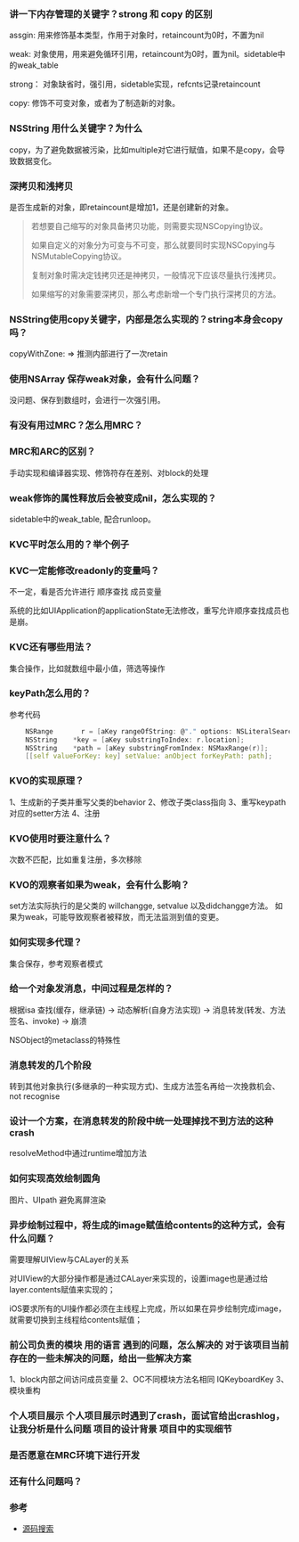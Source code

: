 ### 讲一下内存管理的关键字？strong 和 copy 的区别
assgin: 用来修饰基本类型，作用于对象时，retaincount为0时，不置为nil

weak: 对象使用，用来避免循环引用，retaincount为0时，置为nil。sidetable中的weak_table

strong： 对象缺省时，强引用，sidetable实现，refcnts记录retaincount

copy: 修饰不可变对象，或者为了制造新的对象。

### NSString 用什么关键字？为什么
copy，为了避免数据被污染，比如multiple对它进行赋值，如果不是copy，会导致数据变化。

### 深拷贝和浅拷贝
是否生成新的对象，即retaincount是增加1，还是创建新的对象。

> 若想要自己缩写的对象具备拷贝功能，则需要实现NSCopying协议。
> 
> 如果自定义的对象分为可变与不可变，那么就要同时实现NSCopying与NSMutableCopying协议。
> 
> 复制对象时需决定钱拷贝还是神拷贝，一般情况下应该尽量执行浅拷贝。
> 
> 如果缩写的对象需要深拷贝，那么考虑新增一个专门执行深拷贝的方法。

### NSString使用copy关键字，内部是怎么实现的？string本身会copy吗？
copyWithZone: => 推测内部进行了一次retain

### 使用NSArray 保存weak对象，会有什么问题？
没问题、保存到数组时，会进行一次强引用。

### 有没有用过MRC？怎么用MRC？

### MRC和ARC的区别？
手动实现和编译器实现、修饰符存在差别、对block的处理

### weak修饰的属性释放后会被变成nil，怎么实现的？
sidetable中的weak_table, 配合runloop。

### KVC平时怎么用的？举个例子

### KVC一定能修改readonly的变量吗？
不一定，看是否允许进行 顺序查找 成员变量

系统的比如UIApplication的applicationState无法修改，重写允许顺序查找成员也是崩。

### KVC还有哪些用法？
集合操作，比如就数组中最小值，筛选等操作

### keyPath怎么用的？
参考代码
``` C
    NSRange       r = [aKey rangeOfString: @"." options: NSLiteralSearch];
    NSString	*key = [aKey substringToIndex: r.location];
    NSString	*path = [aKey substringFromIndex: NSMaxRange(r)];
    [[self valueForKey: key] setValue: anObject forKeyPath: path];
```

### KVO的实现原理？
1、生成新的子类并重写父类的behavior
2、修改子类class指向
3、重写keypath对应的setter方法
4、注册

### KVO使用时要注意什么？
次数不匹配，比如重复注册，多次移除

### KVO的观察者如果为weak，会有什么影响？
set方法实际执行的是父类的 willchangge, setvalue 以及didchangge方法。
如果为weak，可能导致观察者被释放，而无法监测到值的变更。

### 如何实现多代理？
集合保存，参考观察者模式

### 给一个对象发消息，中间过程是怎样的？
根据isa 查找(缓存，继承链) -> 动态解析(自身方法实现) -> 消息转发(转发、方法签名、invoke) -> 崩溃

NSObject的metaclass的特殊性

### 消息转发的几个阶段

转到其他对象执行(多继承的一种实现方式)、生成方法签名再给一次挽救机会、not recognise

### 设计一个方案，在消息转发的阶段中统一处理掉找不到方法的这种crash
resolveMethod中通过runtime增加方法

### 如何实现高效绘制圆角
图片、UIpath
避免离屏渲染

### 异步绘制过程中，将生成的image赋值给contents的这种方式，会有什么问题？
需要理解UIView与CALayer的关系

对UIView的大部分操作都是通过CALayer来实现的，设置image也是通过给layer.contents赋值来实现的；

iOS要求所有的UI操作都必须在主线程上完成，所以如果在异步绘制完成image，就需要切换到主线程给contents赋值；


### 前公司负责的模块 用的语言 遇到的问题，怎么解决的 对于该项目当前存在的一些未解决的问题，给出一些解决方案
1、block内部之间访问成员变量
2、OC不同模块方法名相同 IQKeyboardKey
3、模块重构

### 个人项目展示 个人项目展示时遇到了crash，面试官给出crashlog，让我分析是什么问题 项目的设计背景 项目中的实现细节

### 是否愿意在MRC环境下进行开发

### 还有什么问题吗？


### 参考 
- [源码搜索](https://searchcode.com/)